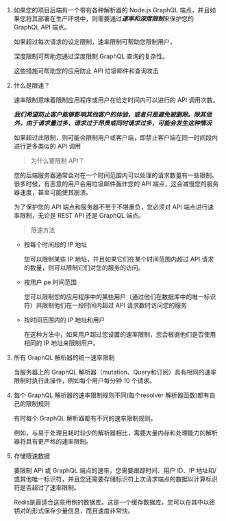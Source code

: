 1. 如果您的项目后端有一个带有各种解析器的 Node.js GraphQL 端点，并且如果您将其部署在生产环境中，则需要通过***速率和深度限制***来保护您的 GraphQL API 端点。

   如果超过每次请求的设定限制，速率限制可帮助您限制用户，
   
   深度限制可帮助您通过深度限制 GraphQL 查询的复杂性。
   
   这些措施可帮助您的应用防止 API 垃圾邮件和查询攻击

   

2. 什么是限速？

   速率限制意味着限制应用程序或用户在给定时间内可以进行的 API 调用次数。

   ***我们希望防止客户能够影响其他客户的体验，或者只是避免被删除。除其他外，由于请求量过多、请求过于昂贵或同时请求过多，可能会发生这种情况***
   
   如果超过此限制，则可能会限制用户或客户端，即禁止客户端在同一时间段内进行更多类似的 API 调用

   > 为什么要限制 API？

      您的后端服务器通常会对在一个时间范围内可以处理的请求数量有一些限制。很多时候，有恶意的用户会用垃圾邮件轰炸您的 API 端点，这会减慢您的服务器速度，甚至可能使其崩溃。

      为了保护您的 API 端点和服务器不至于不堪重负，您必须对 API 端点进行速率限制，无论是 REST API 还是 GraphQL 端点。

    > 限速方法

    * 按每个时间段的 IP 地址
        
        您可以限制某些 IP 地址，并且如果它们在某个时间范围内超过 API 请求的数量，则可以限制它们对您的服务的访问。

    * 按用户 pe 时间范围

        您可以限制您的应用程序中的某些用户（通过他们在数据库中的唯一标识符）并限制他们在一段时间内超过 API 请求数时访问您的服务
    
    * 按时间范围内的 IP 地址和用户

        在这种方法中，如果用户超过您设置的速率限制，您会根据他们是否使用相同的 IP 地址来限制用户。

3. 所有 GraphQL 解析器的统一速率限制

    当服务器上的 GraphQL 解析器（mutation、Query和订阅）具有相同的速率限制时执行此操作，例如每个用户每分钟 10 个请求。

4. 每个 GraphQL 解析器的速率限制规则不同(每个resolver 解析器函数)都有自己的限制规则

    有时每个 GraphQL 解析器都有不同的速率限制规则。
    
    例如，与易于处理且耗时较少的解析器相比，需要大量内存和处理能力的解析器将具有更严格的速率限制。

5. 存储限速数据

    要限制 API 或 GraphQL 端点的速率，您需要跟踪时间、用户 ID、IP 地址和/或其他唯一标识符，并且您还需要存储标识符上次请求端点的数据以计算标识符是否超过了速率限制。

    Redis是最适合这些用例的数据库。这是一个缓存数据库，您可以在其中以密钥对的形式保存少量信息，而且速度非常快。